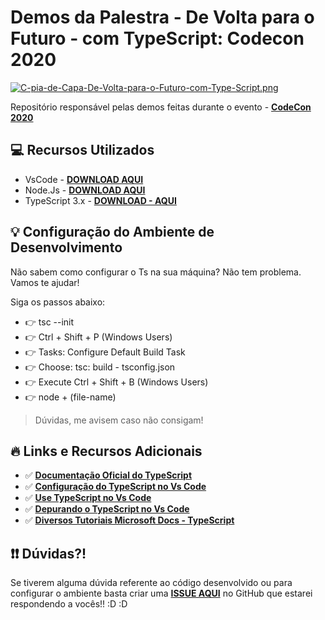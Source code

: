 # Demos da Palestra - De Volta para o Futuro - com TypeScript: Codecon 2020

[![C-pia-de-Capa-De-Volta-para-o-Futuro-com-Type-Script.png](https://i.postimg.cc/dVK44YPj/C-pia-de-Capa-De-Volta-para-o-Futuro-com-Type-Script.png)](https://postimg.cc/bs3xw4vZ)

Repositório responsável pelas demos feitas durante o evento - **[CodeCon 2020](https://codecon.dev/)**

## 💻 Recursos Utilizados 

- VsCode - **[DOWNLOAD AQUI](https://code.visualstudio.com/?WT.mc_id=javascript-0000-gllemos)**
- Node.Js - **[DOWNLOAD AQUI](https://nodejs.org/en/)**
- TypeScript 3.x - **[DOWNLOAD - AQUI](https://www.typescriptlang.org/?wt.mc_id=codecon-github-gllemos)**

## 💡 Configuração do Ambiente de Desenvolvimento 

Não sabem como configurar o Ts na sua máquina? Não tem problema. Vamos te ajudar!

Siga os passos abaixo:

- 👉 tsc --init
- 👉 Ctrl + Shift + P (Windows Users)
- 👉 Tasks: Configure Default Build Task
- 👉 Choose: tsc: build - tsconfig.json
- 👉 Execute Ctrl + Shift + B (Windows Users)
- 👉 node + (file-name)

> Dúvidas, me avisem caso não consigam!

## 🔥 Links e Recursos Adicionais 

* ✅ **[Documentação Oficial do TypeScript](https://www.typescriptlang.org/docs/home.html?wt.mc_id=codecon2020-github-gllemos)**
* ✅ **[Configuração do TypeScript no Vs Code](https://code.visualstudio.com/docs/languages/typescript?WT.mc_id=javascript-0000-gllemos)**
* ✅ **[Use TypeScript no Vs Code](https://code.visualstudio.com/docs/typescript/typescript-tutorial?WT.mc_id=javascript-0000-gllemos)**
* ✅ **[Depurando o TypeScript no Vs Code](https://code.visualstudio.com/docs/typescript/typescript-debugging?WT.mc_id=javascript-0000-gllemos)**
* ✅ **[Diversos Tutoriais Microsoft Docs - TypeScript](https://docs.microsoft.com/visualstudio/javascript/?view=vs-2019&WT.mc_id=javascript-0000-gllemos)**

## ❗️❗️ Dúvidas?! 

Se tiverem alguma dúvida referente ao código desenvolvido ou para configurar o ambiente basta criar uma **[ISSUE AQUI](https://github.com/glaucia86/codecon2020-ts-demo/issues)** no GitHub que estarei respondendo a vocês!! :D :D 


